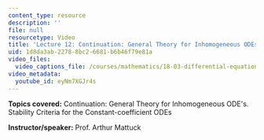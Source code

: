 ```yaml
---
content_type: resource
description: ''
file: null
resourcetype: Video
title: 'Lecture 12: Continuation: General Theory for Inhomogeneous ODEs'
uid: 1d8da3ab-2278-8bc2-6681-b6b46f79e81a
video_files:
  video_captions_file: /courses/mathematics/18-03-differential-equations-spring-2010/video-lectures/lecture-12-continuation-general-theory-for-inhomogeneous-odes/eyNm7XGJr4s.vtt
video_metadata:
  youtube_id: eyNm7XGJr4s
---
```


**Topics covered:** Continuation: General Theory for Inhomogeneous ODE's. Stability Criteria for the Constant-coefficient ODEs

**Instructor/speaker:** Prof. Arthur Mattuck